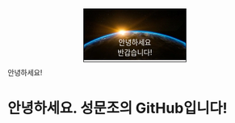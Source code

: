 
   
   <div style = "width: 40%;
            margin: 10px auto;
            border: 1px solid #000000;
            position: relative;">
        <div style = "width: 100%;
            height:auto;
            vertical-align: middle;">
            <img src="backgroundimg.webp">
        </div>
        <div style = "color:white;
            padding: 5px 10px;
            text-align: center;
            position: absolute;
            top: 50%;
            left: 50%;
            transform: translate(-50%, -20%);">
            <p> 안녕하세요 반갑습니다!
        </div>
    </div>
    안녕하세요!
<!---
sungmunjo/sungmunjo is a ✨ special ✨ repository because its `README.md` (this file) appears on your GitHub profile.
You can click the Preview link to take a look at your changes.
--->

# 안녕하세요. 성문조의 GitHub입니다!

